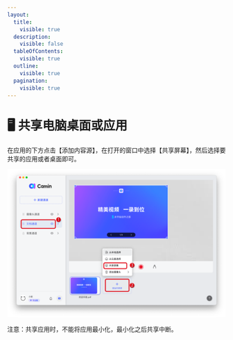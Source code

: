 ```yaml
---
layout:
  title:
    visible: true
  description:
    visible: false
  tableOfContents:
    visible: true
  outline:
    visible: true
  pagination:
    visible: true
---
```


# 🖥️ 共享电脑桌面或应用

在应用的下方点击【添加内容源】，在打开的窗口中选择【共享屏幕】，然后选择要共享的应用或者桌面即可。

![camin功能介绍配图2-1](<../.gitbook/assets/4 (1).png>)

注意：共享应用时，不能将应用最小化，最小化之后共享中断。
